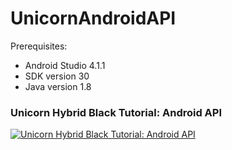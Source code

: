 # UnicornAndroidAPI
 
 Prerequisites:
 - Android Studio 4.1.1
 - SDK version 30
 - Java version 1.8

### Unicorn Hybrid Black Tutorial: Android API
[![Unicorn Hybrid Black Tutorial: Android API](https://img.youtube.com/vi/2Oi7AAHapNw/0.jpg)](https://youtu.be/2Oi7AAHapNw "Unicorn Hybrid Black Tutorial: Android API")
